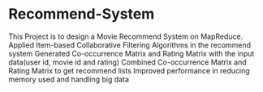 # Recommend-System
This Project is to design a Movie Recommend System on MapReduce.
Applied Item-based Collaborative Filtering Algorithms in the recommend system
Generated Co-occurrence Matrix and Rating Matrix with the input data(user id, movie id and rating)
Combined Co-occurrence Matrix and Rating Matrix to get recommend lists
Improved performance in reducing memory used and handling big data
